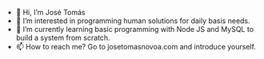 - 👋 Hi, I’m José Tomás
- 👀 I’m interested in programming human solutions for daily basis needs.
- 🌱 I’m currently learning basic programming with Node JS and MySQL to build a system from scratch.
- 📫 How to reach me? Go to josetomasnovoa.com and introduce yourself.
